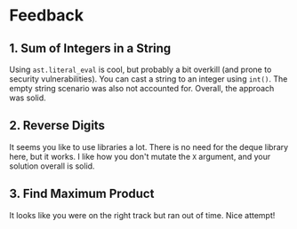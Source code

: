 # Feedback

## 1. Sum of Integers in a String

Using `ast.literal_eval` is cool, but probably a bit overkill (and prone to
security vulnerabilities). You can cast a string to an integer using `int()`.
The empty string scenario was also not accounted for. Overall, the approach
was solid.

## 2. Reverse Digits

It seems you like to use libraries a lot. There is no need for the deque
library here, but it works. I like how you don't mutate the `X` argument, and
your solution overall is solid.

## 3. Find Maximum Product

It looks like you were on the right track but ran out of time. Nice attempt!
